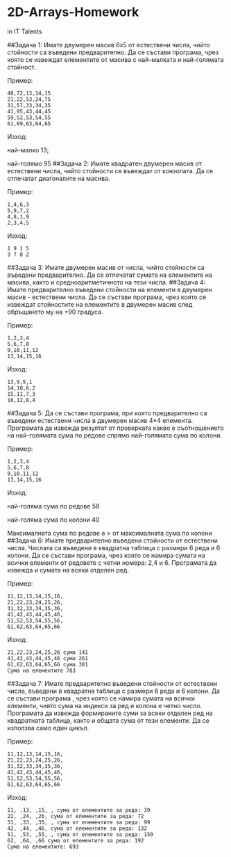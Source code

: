 # 2D-Arrays-Homework
in IT Talents

##Задача 1:
Имате двумерен масив 6х5 от естествени числа, чийто стойности са
въведени предварително.
Да се състави програма, чрез която се извеждат елементите от масива
с най-малката и най-голямата стойност.

Пример:

    48,72,13,14,15
    21,22,53,24,75
    31,57,33,34,35
    41,95,43,44,45
    59,52,53,54,55
    61,69,63,64,65
Изход:

най-малко 13;

най-голямо 95
##Задача 2:
Имате квадратен двумерен масив от естествени числа, чийто стойности
се въвеждат от конзолата. Да се отпечатат диагоналите на масива.

Пример:

    1,4,6,3
    5,9,7,2
    4,8,1,9
    2,3,4,5
Изход:

    1 9 1 5
    3 7 8 2
##Задача 3:
Имате двумерен масив от числа, чийто стойности са въведени
предварително. Да се отпечатат сумата на елементите на масива,
както и средноаритметичното на тези числа.
##Задача 4:
Имате предварително въведени стойности на елементи в двумерен
масив - естествени числа.
Да се състави програма, чрез която се извеждат стойностите на
елементите в двумерен масив след обръщането му на +90 градуса.

Пример:

    1,2,3,4
    5,6,7,8
    9,10,11,12
    13,14,15,16
Изход:

    13,9,5,1
    14,10,6,2
    15,11,7,3
    16,12,8,4
##Задача 5:
Да се състави програма, при която предварително са въведени
естествени числа в двумерен масив 4*4 елемента.
Програмата да извежда резултат от проверката какво е съотношението
на най-голямата сума по редове спрямо най-голямата сума по колони.

Пример:

    1,2,3,4
    5,6,7,8
    9,10,11,12
    13,14,15,16

Изход:

най-голяма сума по редове 58

най-голяма сума по колони 40

Максималната сума по редове е > от максималната сума по колони
##Задача 6:
Имате предварително въведени стойности от естествени числа.
Числата са въведени в квадратна таблица с размери 6 реда и 6
колони.
Да се състави програма, чрез която се намира сумата на всички
елементи от редовете с четни номера: 2,4 и 6.
Програмата да извежда и сумата на всеки отделен ред.

Пример:

    11,12,13,14,15,16,
    21,22,23,24,25,26,
    31,32,33,34,35,36,
    41,42,43,44,45,46,
    51,52,53,54,55,56,
    61,62,63,64,65,66
Изход:

    21,22,23,24,25,26 сума 141
    41,42,43,44,45,46 сума 261
    61,62,63,64,65,66 сума 381
    Сума на елементите 783
##Задача 7:
Имате предварително въведени стойности от естествени числа,
въведени в квадратна таблица с размери 6 реда и 6 колони.
Да се състави програма , чрез която се намира сумата на всички
елементи, чиято сума на индекси за ред и колона е четно число.
Програмата да извежда формираните суми за всеки отделен ред на
квадратната таблица, както и общата сума от тези елементи.
Да се използва само един цикъл.

Пример:

    11,12,13,14,15,16,
    21,22,23,24,25,26,
    31,32,33,34,35,36,
    41,42,43,44,45,46,
    51,52,53,54,55,56,
    61,62,63,64,65,66
Изход:

    11, ,13, ,15, , сума от елементите за реда: 39
    22, ,24, ,26, сума от елементите за реда: 72
    31, ,33, ,35, , сума от елементите за реда: 99
    42, ,44, ,46, сума от елементите за реда: 132
    51, ,53, ,55, , сума от елементите за реда: 159
    62, ,64, ,66 сума от елементите за реда: 192
    Сума на елементите: 693
